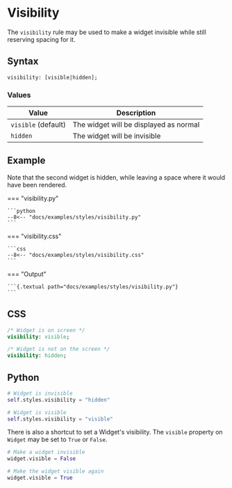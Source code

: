 # Visibility

The `visibility` rule may be used to make a widget invisible while still reserving spacing for it.

## Syntax

```
visibility: [visible|hidden];
```

### Values

| Value               | Description                            |
|---------------------|----------------------------------------|
| `visible` (default) | The widget will be displayed as normal |
| `hidden`            | The widget will be invisible           |

## Example

Note that the second widget is hidden, while leaving a space where it would have been rendered.

=== "visibility.py"

    ```python
    --8<-- "docs/examples/styles/visibility.py"
    ```

=== "visibility.css"

    ```css
    --8<-- "docs/examples/styles/visibility.css"
    ```

=== "Output"

    ```{.textual path="docs/examples/styles/visibility.py"}
    ```

## CSS

```sass
/* Widget is on screen */
visibility: visible;

/* Widget is not on the screen */
visibility: hidden;
```

## Python

```python
# Widget is invisible
self.styles.visibility = "hidden"

# Widget is visible
self.styles.visibility = "visible"
```

There is also a shortcut to set a Widget's visibility. The `visible` property on `Widget` may be set to `True` or `False`.

```python
# Make a widget invisible
widget.visible = False

# Make the widget visible again
widget.visible = True
```
